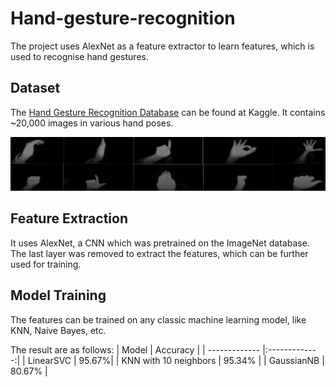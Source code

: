 # Hand-gesture-recognition


The project uses AlexNet as a feature extractor to learn features, which is used to recognise hand gestures.
## Dataset
The [Hand Gesture Recognition Database](https://www.kaggle.com/gti-upm/leapgestrecog) can be found at Kaggle. It contains ~20,000 images in various hand poses.

![Dataset](dataset.png)

## Feature Extraction
It uses AlexNet, a CNN which was pretrained on the ImageNet database. The last layer was removed to extract the features, which can be further used for training.

## Model Training
The features can be trained on any classic machine learning model, like KNN, Naive Bayes, etc.

The result are as follows:
| Model        | Accuracy           |
| ------------- |:-------------:|
| LinearSVC      | 95.67%|
| KNN with 10 neighbors      | 95.34%      |
| GaussianNB      |   80.67%    |
